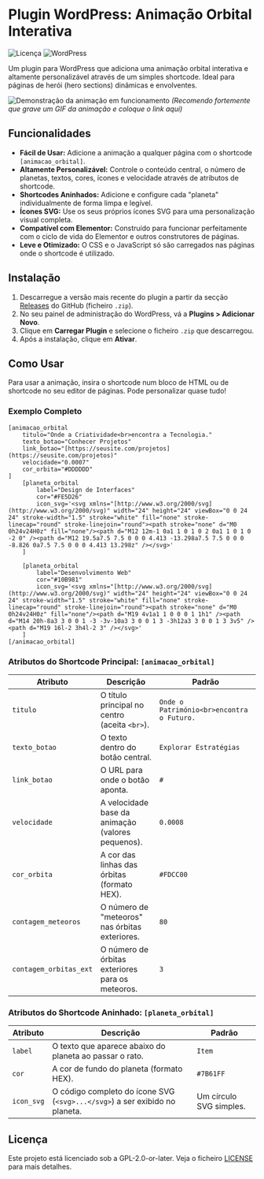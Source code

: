 # Plugin WordPress: Animação Orbital Interativa

![Licença](https://img.shields.io/badge/license-GPL--2.0--or--later-blue.svg)
![WordPress](https://img.shields.io/badge/Made%20for-WordPress-blue?logo=wordpress)

Um plugin para WordPress que adiciona uma animação orbital interativa e altamente personalizável através de um simples shortcode. Ideal para páginas de herói (hero sections) dinâmicas e envolventes.

![Demonstração da animação em funcionamento](URL_PARA_UM_GIF_OU_IMAGEM_AQUI.gif)
*(Recomendo fortemente que grave um GIF da animação e coloque o link aqui)*

## Funcionalidades

- **Fácil de Usar:** Adicione a animação a qualquer página com o shortcode `[animacao_orbital]`.
- **Altamente Personalizável:** Controle o conteúdo central, o número de planetas, textos, cores, ícones e velocidade através de atributos de shortcode.
- **Shortcodes Aninhados:** Adicione e configure cada "planeta" individualmente de forma limpa e legível.
- **Ícones SVG:** Use os seus próprios ícones SVG para uma personalização visual completa.
- **Compatível com Elementor:** Construído para funcionar perfeitamente com o ciclo de vida do Elementor e outros construtores de páginas.
- **Leve e Otimizado:** O CSS e o JavaScript só são carregados nas páginas onde o shortcode é utilizado.

## Instalação

1.  Descarregue a versão mais recente do plugin a partir da secção [Releases](https://github.com/SEU_USER/SEU_REPOSITORIO/releases) do GitHub (ficheiro `.zip`).
2.  No seu painel de administração do WordPress, vá a **Plugins > Adicionar Novo**.
3.  Clique em **Carregar Plugin** e selecione o ficheiro `.zip` que descarregou.
4.  Após a instalação, clique em **Ativar**.

## Como Usar

Para usar a animação, insira o shortcode num bloco de HTML ou de shortcode no seu editor de páginas. Pode personalizar quase tudo!

### Exemplo Completo

```shortcode
[animacao_orbital
    titulo="Onde a Criatividade<br>encontra a Tecnologia."
    texto_botao="Conhecer Projetos"
    link_botao="[https://seusite.com/projetos](https://seusite.com/projetos)"
    velocidade="0.0007"
    cor_orbita="#DDDDDD"
]
    [planeta_orbital
        label="Design de Interfaces"
        cor="#FE5D26"
        icon_svg='<svg xmlns="[http://www.w3.org/2000/svg](http://www.w3.org/2000/svg)" width="24" height="24" viewBox="0 0 24 24" stroke-width="1.5" stroke="white" fill="none" stroke-linecap="round" stroke-linejoin="round"><path stroke="none" d="M0 0h24v24H0z" fill="none"/><path d="M12 12m-1 0a1 1 0 1 0 2 0a1 1 0 1 0 -2 0" /><path d="M12 19.5a7.5 7.5 0 0 0 4.413 -13.298a7.5 7.5 0 0 0 -8.826 0a7.5 7.5 0 0 0 4.413 13.298z" /></svg>'
    ]

    [planeta_orbital
        label="Desenvolvimento Web"
        cor="#10B981"
        icon_svg='<svg xmlns="[http://www.w3.org/2000/svg](http://www.w3.org/2000/svg)" width="24" height="24" viewBox="0 0 24 24" stroke-width="1.5" stroke="white" fill="none" stroke-linecap="round" stroke-linejoin="round"><path stroke="none" d="M0 0h24v24H0z" fill="none"/><path d="M19 4v1a1 1 0 0 0 1 1h1" /><path d="M14 20h-8a3 3 0 0 1 -3 -3v-10a3 3 0 0 1 3 -3h12a3 3 0 0 1 3 3v5" /><path d="M19 16l-2 3h4l-2 3" /></svg>'
    ]
[/animacao_orbital]
```

### Atributos do Shortcode Principal: `[animacao_orbital]`

| Atributo               | Descrição                                         | Padrão                                        |
| ---------------------- | ------------------------------------------------- | --------------------------------------------- |
| `titulo`               | O título principal no centro (aceita `<br>`).     | `Onde o Património<br>encontra o Futuro.`      |
| `texto_botao`          | O texto dentro do botão central.                  | `Explorar Estratégias`                        |
| `link_botao`           | O URL para onde o botão aponta.                   | `#`                                           |
| `velocidade`           | A velocidade base da animação (valores pequenos). | `0.0008`                                      |
| `cor_orbita`           | A cor das linhas das órbitas (formato HEX).       | `#FDCC00`                                     |
| `contagem_meteoros`    | O número de "meteoros" nas órbitas exteriores.    | `80`                                          |
| `contagem_orbitas_ext` | O número de órbitas exteriores para os meteoros.  | `3`                                           |

### Atributos do Shortcode Aninhado: `[planeta_orbital]`

| Atributo     | Descrição                                                                      | Padrão                                |
| ------------ | ------------------------------------------------------------------------------ | ------------------------------------- |
| `label`      | O texto que aparece abaixo do planeta ao passar o rato.                        | `Item`                                |
| `cor`        | A cor de fundo do planeta (formato HEX).                                       | `#7B61FF`                             |
| `icon_svg`   | O código completo do ícone SVG (`<svg>...</svg>`) a ser exibido no planeta. | Um círculo SVG simples.               |

## Licença

Este projeto está licenciado sob a GPL-2.0-or-later. Veja o ficheiro [LICENSE](LICENSE) para mais detalhes.
